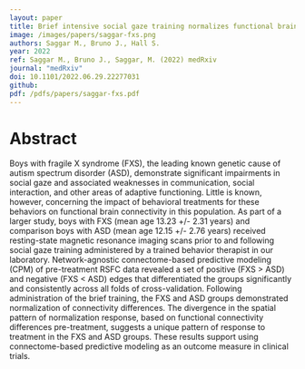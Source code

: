 ```yaml
---
layout: paper
title: Brief intensive social gaze training normalizes functional brain connectivity in boys with fragile X syndrome
image: /images/papers/saggar-fxs.png
authors: Saggar M., Bruno J., Hall S.
year: 2022
ref: Saggar M., Bruno J., Saggar, M. (2022) medRxiv
journal: "medRxiv"
doi: 10.1101/2022.06.29.22277031
github:
pdf: /pdfs/papers/saggar-fxs.pdf
---
```


# Abstract
Boys with fragile X syndrome (FXS), the leading known genetic cause of autism spectrum disorder (ASD), demonstrate significant impairments in social gaze and associated weaknesses in communication, social interaction, and other areas of adaptive functioning. Little is known, however, concerning the impact of behavioral treatments for these behaviors on functional brain connectivity in this population. As part of a larger study, boys with FXS (mean age 13.23 +/- 2.31 years) and comparison boys with ASD (mean age 12.15 +/- 2.76 years) received resting-state magnetic resonance imaging scans prior to and following social gaze training administered by a trained behavior therapist in our laboratory. Network-agnostic connectome-based predictive modeling (CPM) of pre-treatment RSFC data revealed a set of positive (FXS > ASD) and negative (FXS < ASD) edges that differentiated the groups significantly and consistently across all folds of cross-validation. Following administration of the brief training, the FXS and ASD groups demonstrated normalization of connectivity differences. The divergence in the spatial pattern of normalization response, based on functional connectivity differences pre-treatment, suggests a unique pattern of response to treatment in the FXS and ASD groups. These results support using connectome-based predictive modeling as an outcome measure in clinical trials.
